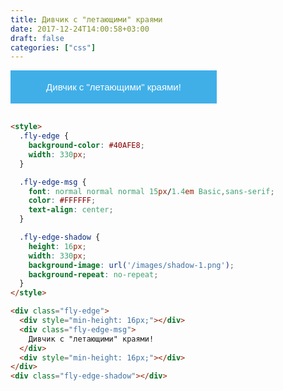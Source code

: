 ```yaml
---
title: Дивчик с "летающими" краями
date: 2017-12-24T14:00:58+03:00
draft: false
categories: ["css"]
---
```


<style>
  .fly-edge {
    background-color: #40AFE8;
    width: 330px;
  }

  .fly-edge-msg {
    font: normal normal normal 15px/1.4em Basic,sans-serif;
    color: #FFFFFF;
    text-align: center;
  }

  .fly-edge-shadow {
    height: 16px;
    width: 330px;
    background-image: url('/images/shadow-1.png');
    background-repeat: no-repeat;
  }
</style>

<div class="fly-edge">
  <div style="min-height: 16px;"></div>
  <div class="fly-edge-msg">
    Дивчик с "летающими" краями!
  </div>
  <div style="min-height: 16px;"></div>
</div>
<div class="fly-edge-shadow"></div>
<!--more-->

```html
<style>
  .fly-edge {
    background-color: #40AFE8;
    width: 330px;
  }

  .fly-edge-msg {
    font: normal normal normal 15px/1.4em Basic,sans-serif;
    color: #FFFFFF;
    text-align: center;
  }

  .fly-edge-shadow {
    height: 16px;
    width: 330px;
    background-image: url('/images/shadow-1.png');
    background-repeat: no-repeat;
  }
</style>

<div class="fly-edge">
  <div style="min-height: 16px;"></div>
  <div class="fly-edge-msg">
    Дивчик с "летающими" краями!
  </div>
  <div style="min-height: 16px;"></div>
</div>
<div class="fly-edge-shadow"></div>
```
